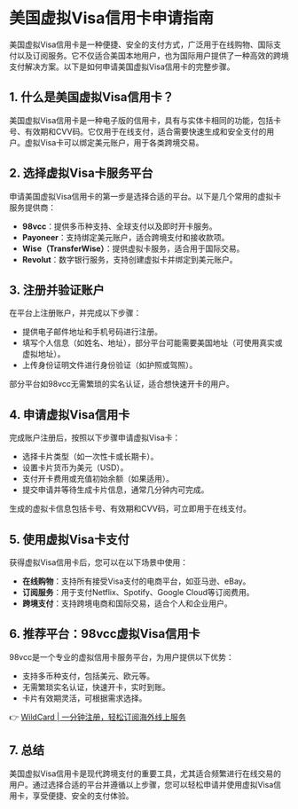 # 美国虚拟Visa信用卡申请指南

美国虚拟Visa信用卡是一种便捷、安全的支付方式，广泛用于在线购物、国际支付以及订阅服务。它不仅适合美国本地用户，也为国际用户提供了一种高效的跨境支付解决方案。以下是如何申请美国虚拟Visa信用卡的完整步骤。

## 1. 什么是美国虚拟Visa信用卡？

美国虚拟Visa信用卡是一种电子版的信用卡，具有与实体卡相同的功能，包括卡号、有效期和CVV码。它仅用于在线支付，适合需要快速生成和安全支付的用户。虚拟Visa卡可以绑定美元账户，用于各类跨境交易。

## 2. 选择虚拟Visa卡服务平台

申请美国虚拟Visa信用卡的第一步是选择合适的平台。以下是几个常用的虚拟卡服务提供商：

- **98vcc**：提供多币种支持、全球支付以及即时开卡服务。
- **Payoneer**：支持绑定美元账户，适合跨境支付和接收款项。
- **Wise（TransferWise）**：提供虚拟卡服务，适合用于国际交易。
- **Revolut**：数字银行服务，支持创建虚拟卡并绑定到美元账户。

## 3. 注册并验证账户

在平台上注册账户，并完成以下步骤：

- 提供电子邮件地址和手机号码进行注册。
- 填写个人信息（如姓名、地址），部分平台可能需要美国地址（可使用真实或虚拟地址）。
- 上传身份证明文件进行身份验证（如护照或驾照）。

部分平台如98vcc无需繁琐的实名认证，适合想快速开卡的用户。

## 4. 申请虚拟Visa信用卡

完成账户注册后，按照以下步骤申请虚拟Visa卡：

- 选择卡片类型（如一次性卡或长期卡）。
- 设置卡片货币为美元（USD）。
- 支付开卡费用或充值初始余额（如果适用）。
- 提交申请并等待生成卡片信息，通常几分钟内可完成。

生成的虚拟卡信息包括卡号、有效期和CVV码，可立即用于在线支付。

## 5. 使用虚拟Visa卡支付

获得虚拟Visa信用卡后，您可以在以下场景中使用：

- **在线购物**：支持所有接受Visa支付的电商平台，如亚马逊、eBay。
- **订阅服务**：用于支付Netflix、Spotify、Google Cloud等订阅费用。
- **跨境支付**：支持跨境电商和国际交易，适合个人和企业用户。

## 6. 推荐平台：98vcc虚拟Visa信用卡

98vcc是一个专业的虚拟信用卡服务平台，为用户提供以下优势：

- 支持多币种支付，包括美元、欧元等。
- 无需繁琐实名认证，快速开卡，实时到账。
- 卡片有效期灵活，可根据需求选择。

👉 [WildCard | 一分钟注册，轻松订阅海外线上服务](https://bbtdd.com/WildCard)

## 7. 总结

美国虚拟Visa信用卡是现代跨境支付的重要工具，尤其适合频繁进行在线交易的用户。通过选择合适的平台并遵循以上步骤，您可以轻松申请并使用虚拟Visa信用卡，享受便捷、安全的支付体验。